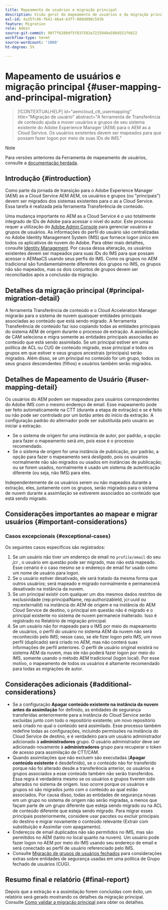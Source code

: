 ```yaml
---
title: Mapeamento de usuários e migração principal
description: Visão geral do mapeamento de usuários e da migração principal no AEM as a Cloud Service.
exl-id: 4a35fc46-f641-46a4-b3ff-080d090c593b
feature: Migration
role: Admin
source-git-commit: 90f7f6209df5f837583a7225940a5984551f6622
workflow-type: tm+mt
source-wordcount: '1060'
ht-degree: 5%

---
```


# Mapeamento de usuários e migração principal {#user-mapping-and-principal-migration}

>[!CONTEXTUALHELP]
>id="aemcloud_ctt_usermapping"
>title="Migração de usuário"
>abstract="A ferramenta de Transferência de conteúdo ajuda a mover usuários e grupos de seu sistema existente do Adobe Experience Manager (AEM) para o AEM as a Cloud Service. Os usuários existentes devem ser mapeados para que possam fazer logon por meio de suas IDs de IMS."

>[!NOTE]
>Para versões anteriores da Ferramenta de mapeamento de usuários, consulte a [documentação herdada](/help/journey-migration/content-transfer-tool/user-mapping-tool-legacy/considerations-user-mapping-tool-legacy.md).

## Introdução {#introduction}

Como parte da jornada de transição para o Adobe Experience Manager (AEM) as a Cloud Service AEM AEM, os usuários e grupos (ou &quot;principais&quot;) devem ser migrados dos sistemas existentes para o as a Cloud Service. Essa tarefa é realizada pela ferramenta Transferência de conteúdo.

Uma mudança importante no AEM as a Cloud Service é o uso totalmente integrado de IDs de Adobe para acessar o nível do autor. Este processo requer a utilização do [Adobe Admin Console](https://helpx.adobe.com/br/enterprise/using/admin-console.html) para gerenciar usuários e grupos de usuários. As informações do perfil do usuário são centralizadas no Adobe Identity Management System (IMS) que fornece logon único em todos os aplicativos de nuvem do Adobe. Para obter mais detalhes, consulte [Identity Management](https://experienceleague.adobe.com/docs/experience-manager-cloud-service/content/overview/what-is-new-and-different.html#identity-management). Por causa dessa alteração, os usuários existentes devem ser mapeados para suas IDs do IMS para que possam acessar o AEMaaCS usando seus perfis do IMS. Como os grupos no AEM tradicional são fundamentalmente diferentes dos grupos no IMS, os grupos não são mapeados, mas os dois conjuntos de grupos devem ser reconciliados após a conclusão da migração.

## Detalhes da migração principal {#principal-migration-detail}

A ferramenta Transferência de conteúdo e o Cloud Acceleration Manager migrarão para o sistema de nuvem quaisquer entidades principais associadas ao conteúdo que está sendo migrado. A ferramenta Transferência de conteúdo faz isso copiando todas as entidades principais do sistema AEM de origem durante o processo de extração. A assimilação de CAM seleciona e migra somente as entidades principais associadas ao conteúdo que está sendo assimilado. Se um principal estiver em uma política de ACL ou CUG de conteúdo migrado, esse principal e todos os grupos em que estiver e seus grupos ancestrais (principais) serão migrados. Além disso, se um principal no conteúdo for um grupo, todos os seus grupos descendentes (filhos) e usuários também serão migrados.

## Detalhes de Mapeamento de Usuário {#user-mapping-detail}

Os usuários do AEM podem ser mapeados para usuários correspondentes do Adobe IMS com o mesmo endereço de email. Esse mapeamento pode ser feito automaticamente na CTT (durante a etapa de extração) e se é feito ou não pode ser controlado por um botão antes do início da extração. A configuração padrão do alternador pode ser substituída pelo usuário ao iniciar a extração.

* Se o sistema de origem for uma instância de autor, por padrão, a opção para fazer o mapeamento será _em_, pois esse é o processo recomendado.
* Se o sistema de origem for uma instância de publicação, por padrão, a opção para fazer o mapeamento será _desligado_, pois os usuários normalmente não são migrados ou usados em instâncias de publicação; ou se forem usados, normalmente é usado um sistema de autenticação diferente (ou seja, não IMS) para eles.

Independentemente de os usuários serem ou não mapeados durante a extração, eles, juntamente com os grupos, serão migrados para o sistema de nuvem durante a assimilação se estiverem associados ao conteúdo que está sendo migrado.

## Considerações importantes ao mapear e migrar usuários {#important-considerations}

### Casos excepcionais {#exceptional-cases}

Os seguintes casos específicos são registrados:

1. Se um usuário não tiver um endereço de email no `profile/email` do seu *jcr* , o usuário em questão pode ser migrado, mas não está mapeado. Esse cenário é o caso mesmo se o endereço de email for usado como um nome de usuário para logon.
2. Se o usuário estiver desativado, ele será tratado da mesma forma que outros usuários; será mapeado e migrado normalmente e permanecerá desativado na instância da nuvem.
3. Se um principal existir com qualquer um dos mesmos dados restritos de exclusividade (rep:principalName, rep:authorizableId, jcr:uuid ou rep:externalId) na instância do AEM de origem e na instância do AEM Cloud Service de destino, o principal em questão não é migrado e o principal existente no sistema de nuvem permanece inalterado. Isso é registrado no Relatório de migração principal.
4. Se um usuário não for mapeado para o IMS por meio do mapeamento de usuários, o perfil do usuário no sistema AEM da nuvem não será reconhecido pelo IMS; nesse caso, se ele fizer logon pelo IMS, um novo perfil (duplicado) será criado no AEM, mas não conterá suas informações de perfil anteriores. O perfil de usuário original existirá no sistema AEM da nuvem, mas ele não poderá fazer logon por meio do IMS, somente usando o método AEM tradicional (logon local). Por esse motivo, o mapeamento de todos os usuários é altamente recomendado para todas as migrações de autor.

## Considerações adicionais {#additional-considerations}

* Se a configuração **Apagar conteúdo existente na instância da nuvem antes da assimilação** for definido, as entidades de segurança transferidas anteriormente para a instância do Cloud Service serão excluídas junto com todo o repositório existente; um novo repositório será criado no qual o conteúdo será assimilado. Esse processo também redefine todas as configurações, incluindo permissões na instância do Cloud Service de destino, e é verdadeiro para um usuário administrador adicionado à **administradores** grupo. O usuário administrador deve ser adicionado novamente à **administradores** grupo para recuperar o token de acesso para assimilação de CTT/CAM.
* Quando assimilações que não excluem são executadas (**Apagar conteúdo existente** é desdefinido), se o conteúdo não for transferido porque não foi alterado desde a transferência anterior, os usuários e grupos associados a esse conteúdo também não serão transferidos. Essa regra é verdadeira mesmo se os usuários e grupos tiverem sido alterados no sistema de origem. Isso ocorre porque os usuários e grupos só são migrados junto com o conteúdo ao qual estão associados. Por causa disso, todas as entidades de segurança novas em um grupo no sistema de origem não serão migradas, a menos que façam parte de um grupo diferente que esteja sendo migrado ou na ACL de conteúdo diferente que esteja sendo migrado. Para migrar esses principais posteriormente, considere usar pacotes ou excluir principais do destino e migrar novamente o conteúdo relevante (Extrair com substituição e Assimilar com apagamento).
* Endereços de email duplicados não são permitidos no IMS, mas são permitidos no AEM (tanto no local quanto na nuvem). Um usuário pode fazer logon no AEM por meio do IMS usando seu endereço de email e será conectado ao perfil de usuário referenciado pelo IMS.
* Consulte [Migração de grupos de usuários fechados](/help/journey-migration/content-transfer-tool/using-content-transfer-tool/closed-user-groups-migration.md) para considerações extras sobre entidades de segurança usadas em uma política de Grupo fechado de usuários (CUG).

## Resumo final e relatório {#final-report}

Depois que a extração e a assimilação forem concluídas com êxito, um relatório será gerado mostrando os detalhes da migração principal. Consulte [Como validar a migração principal](/help/journey-migration/content-transfer-tool/using-content-transfer-tool/validating-content-transfers.md#how-to-validate-principal-migration) para obter os detalhes.
